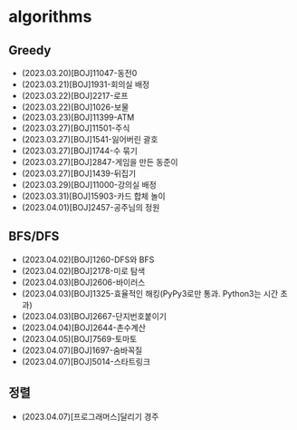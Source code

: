 # algorithms
## Greedy
- (2023.03.20)[BOJ]11047-동전0
- (2023.03.21)[BOJ]1931-회의실 배정
- (2023.03.22)[BOJ]2217-로프
- (2023.03.22)[BOJ]1026-보물
- (2023.03.23)[BOJ]11399-ATM
- (2023.03.27)[BOJ]11501-주식
- (2023.03.27)[BOJ]1541-잃어버린 괄호
- (2023.03.27)[BOJ]1744-수 묶기
- (2023.03.27)[BOJ]2847-게임을 만든 동준이
- (2023.03.27)[BOJ]1439-뒤집기
- (2023.03.29)[BOJ]11000-강의실 배정
- (2023.03.31)[BOJ]15903-카드 합체 놀이
- (2023.04.01)[BOJ]2457-공주님의 정원
## BFS/DFS
- (2023.04.02)[BOJ]1260-DFS와 BFS
- (2023.04.02)[BOJ]2178-미로 탐색
- (2023.04.03)[BOJ]2606-바이러스
- (2023.04.03)[BOJ]1325-효율적인 해킹(PyPy3로만 통과. Python3는 시간 초과)
- (2023.04.03)[BOJ]2667-단지번호붙이기
- (2023.04.04)[BOJ]2644-촌수계산
- (2023.04.05)[BOJ]7569-토마토
- (2023.04.07)[BOJ]1697-숨바꼭질
- (2023.04.07)[BOJ]5014-스타트링크
## 정렬
- (2023.04.07)[프로그래머스]달리기 경주
